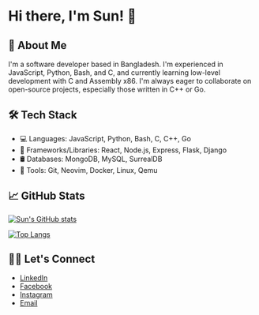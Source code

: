 # Hi there, I'm Sun! 👋

## 🚀 About Me
I'm a software developer based in Bangladesh. I'm experienced in JavaScript, Python, Bash, and C, and currently learning low-level development with C and Assembly x86. I'm always eager to collaborate on open-source projects, especially those written in C++ or Go.

## 🛠️ Tech Stack
- 💻 Languages: JavaScript, Python, Bash, C, C++, Go
- 🧰 Frameworks/Libraries: React, Node.js, Express, Flask, Django
- 🛢️ Databases: MongoDB, MySQL, SurrealDB
- 🔧 Tools: Git, Neovim, Docker, Linux, Qemu

## 📈 GitHub Stats
[![Sun's GitHub stats](https://github-readme-stats.vercel.app/api?username=SunPodder&show_icons=true&theme=dark)](https://github.com/SunPodder)

[![Top Langs](https://github-readme-stats.vercel.app/api/top-langs/?username=SunPodder&layout=compact&theme=dark)](https://github.com/SunPodder)

## 🤝🏻 Let's Connect
- [LinkedIn](https://www.linkedin.com/in/sun-podder-610a63211/)
- [Facebook](https://www.facebook.com/sun.podder.09)
- [Instagram](https://www.instagram.com/sunpodder.09/)
- [Email](mailto:contact.sunpodder09@gmail.com)
